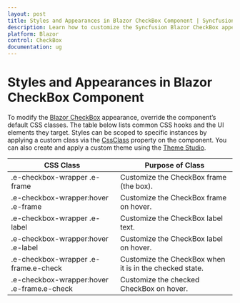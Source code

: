 ```yaml
---
layout: post
title: Styles and Appearances in Blazor CheckBox Component | Syncfusion
description: Learn how to customize the Syncfusion Blazor CheckBox appearance using CSS classes, including wrapper, label, hover, and checked states, and explore Theme Studio for custom themes.
platform: Blazor
control: CheckBox
documentation: ug
---
```


# Styles and Appearances in Blazor CheckBox Component

To modify the [Blazor CheckBox](https://www.syncfusion.com/blazor-components/blazor-checkbox) appearance, override the component’s default CSS classes. The table below lists common CSS hooks and the UI elements they target. Styles can be scoped to specific instances by applying a custom class via the [CssClass](https://help.syncfusion.com/cr/blazor/Syncfusion.Blazor.Buttons.SfCheckBox-1.html) property on the component. You can also create and apply a custom theme using the [Theme Studio](https://blazor.syncfusion.com/themestudio/?theme=material).

|CSS Class | Purpose of Class|
|-----|-----|
|.e-checkbox-wrapper .e-frame|Customize the CheckBox frame (the box). |
|.e-checkbox-wrapper:hover .e-frame|Customize the CheckBox frame on hover. |
|.e-checkbox-wrapper .e-label|Customize the CheckBox label text. |
|.e-checkbox-wrapper:hover .e-label|Customize the CheckBox label on hover. |
|.e-checkbox-wrapper .e-frame.e-check|Customize the CheckBox when it is in the checked state. |
|.e-checkbox-wrapper:hover .e-frame.e-check|Customize the checked CheckBox on hover. |